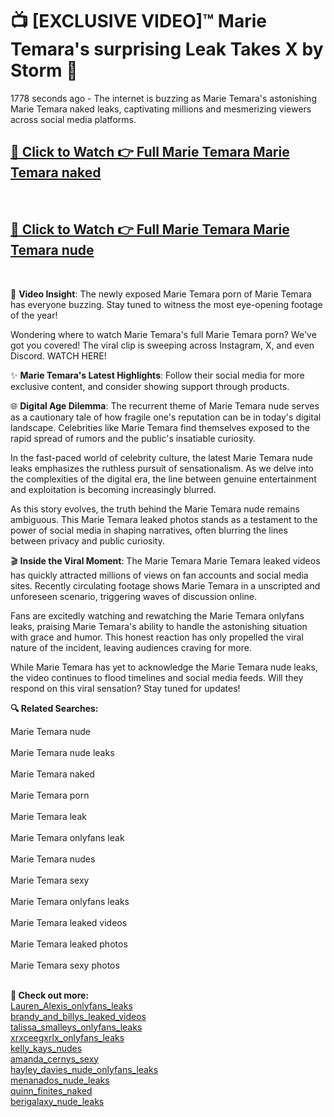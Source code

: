 # 📺 [EXCLUSIVE VIDEO]™ Marie Temara's surprising Leak Takes X by Storm 🚀

1778 seconds ago - The internet is buzzing as Marie Temara's astonishing Marie Temara naked leaks, captivating millions and mesmerizing viewers across social media platforms.

<h2><a href="github-6l9.pages.dev/link1">🔗 Click to Watch 👉 Full Marie Temara Marie Temara naked</a></h2><br>
<h2><a href="github-6l9.pages.dev/link2">🔗 Click to Watch 👉 Full Marie Temara Marie Temara nude</a></h2><br>

🎥 **Video Insight**: The newly exposed Marie Temara porn of Marie Temara has everyone buzzing. Stay tuned to witness the most eye-opening footage of the year!

Wondering where to watch Marie Temara's full Marie Temara porn? We've got you covered! The viral clip is sweeping across Instagram, X, and even Discord. WATCH HERE!

✨ **Marie Temara's Latest Highlights**: Follow their social media for more exclusive content, and consider showing support through products.

🌐 **Digital Age Dilemma**: The recurrent theme of Marie Temara nude serves as a cautionary tale of how fragile one's reputation can be in today's digital landscape. Celebrities like Marie Temara find themselves exposed to the rapid spread of rumors and the public's insatiable curiosity.

In the fast-paced world of celebrity culture, the latest Marie Temara nude leaks emphasizes the ruthless pursuit of sensationalism. As we delve into the complexities of the digital era, the line between genuine entertainment and exploitation is becoming increasingly blurred.

As this story evolves, the truth behind the Marie Temara nude remains ambiguous. This Marie Temara leaked photos stands as a testament to the power of social media in shaping narratives, often blurring the lines between privacy and public curiosity.

🎬 **Inside the Viral Moment**: The Marie Temara Marie Temara leaked videos has quickly attracted millions of views on fan accounts and social media sites. Recently circulating footage shows Marie Temara in a unscripted and unforeseen scenario, triggering waves of discussion online.

Fans are excitedly watching and rewatching the Marie Temara onlyfans leaks, praising Marie Temara's ability to handle the astonishing situation with grace and humor. This honest reaction has only propelled the viral nature of the incident, leaving audiences craving for more.

While Marie Temara has yet to acknowledge the Marie Temara nude leaks, the video continues to flood timelines and social media feeds. Will they respond on this viral sensation? Stay tuned for updates!

<strong>🔍 Related Searches:</strong>

Marie Temara nude
<br><br>
Marie Temara nude leaks
<br><br>
Marie Temara naked
<br><br>
Marie Temara porn
<br><br>
Marie Temara leak
<br><br>
Marie Temara onlyfans leak
<br><br>
Marie Temara nudes
<br><br>
Marie Temara sexy
<br><br>
Marie Temara onlyfans leaks
<br><br>
Marie Temara leaked videos
<br><br>
Marie Temara leaked photos
<br><br>
Marie Temara sexy photos
<br><br>



<strong>🔗 Check out more:</strong><br>
<a href="./Viral_Lauren_Alexis_Lauren_Alexis_onlyfans_leaks_FULL_CLIP_ON_X.md">Lauren_Alexis_onlyfans_leaks</a><br>
<a href="./FULL_VIDEO_brandy_and_billys_Viral_Leaked_Originals_ON_Social_Media_brandy_and_billys_leaked_videos.md">brandy_and_billys_leaked_videos</a><br>
<a href="./Leaked_talissa_smalleys_Video_talissa_smalleys_onlyfans_leaks_Uncovered_ON_X.md">talissa_smalleys_onlyfans_leaks</a><br>
<a href="./Leaked_xrxceegxrlx_Video_xrxceegxrlx_onlyfans_leaks_Uncovered_ON_X.md">xrxceegxrlx_onlyfans_leaks</a><br>
<a href="./Leaked_kelly_kays_Video_kelly_kays_nudes_Uncovered_ON_X.md">kelly_kays_nudes</a><br>
<a href="./Viral_amanda_cernys_amanda_cernys_sexy_FULL_CLIP_ON_X.md">amanda_cernys_sexy</a><br>
<a href="./Viral_hayley_davies_nude_hayley_davies_nude_onlyfans_leaks_FULL_CLIP_ON_X.md">hayley_davies_nude_onlyfans_leaks</a><br>
<a href="./FULL_VIDEO_menanados_Viral_Leaked_Originals_ON_Social_Media_menanados_nude_leaks.md">menanados_nude_leaks</a><br>
<a href="./FULL_VIDEO_quinn_finites_Viral_Leaked_Originals_ON_Social_Media_quinn_finites_naked.md">quinn_finites_naked</a><br>
<a href="./Leaked_berigalaxy_Video_berigalaxy_nude_leaks_Uncovered_ON_X.md">berigalaxy_nude_leaks</a><br>
